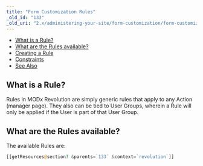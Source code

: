 ```yaml
---
title: "Form Customization Rules"
_old_id: "133"
_old_uri: "2.x/administering-your-site/form-customization/form-customization-rules"
---
```


- [What is a Rule?](building-sites/client-proofing/form-customization/rules#FormCustomizationRules-WhatisaRule%3F)
- [What are the Rules available?](building-sites/client-proofing/form-customization/rules#FormCustomizationRules-WhataretheRulesavailable%3F)
- [Creating a Rule](building-sites/client-proofing/form-customization/rules#FormCustomizationRules-CreatingaRule)
- [Constraints](building-sites/client-proofing/form-customization/rules#FormCustomizationRules-Constraints)
- [See Also](building-sites/client-proofing/form-customization/rules#FormCustomizationRules-SeeAlso)



## What is a Rule?

Rules in MODx Revolution are simply generic rules that apply to any Action (manager page). They also can be tied to User Groups, wherein a Rule will only be applied if the User is part of that User Group.

## What are the Rules available?

The available Rules are:

``` php 
[[getResources@section? &parents=`133` &context=`revolution`]]
```